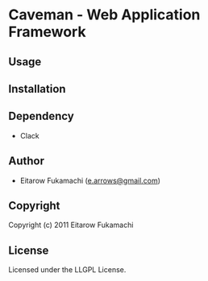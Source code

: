 # Caveman - Web Application Framework

## Usage

## Installation

## Dependency

* Clack

## Author

* Eitarow Fukamachi (e.arrows@gmail.com)

## Copyright

Copyright (c) 2011 Eitarow Fukamachi

## License

Licensed under the LLGPL License.

